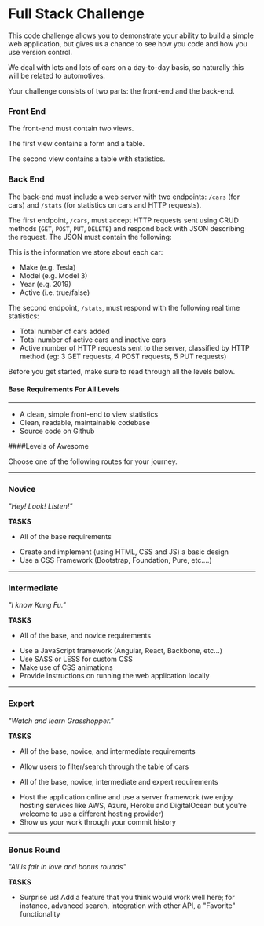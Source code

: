 Full Stack Challenge
====================

This code challenge allows you to demonstrate your ability to build a simple web application, but gives us a chance to see how you code and how you use version control.

We deal with lots and lots of cars on a day-to-day basis, so naturally this will be related to automotives. 

Your challenge consists of two parts: the front-end and the back-end.

### Front End

The front-end must contain two views.

The first view contains a form and a table.

The second view contains a table with statistics.

### Back End 

The back-end must include a web server with two endpoints: `/cars` (for cars) and `/stats` (for statistics on cars and HTTP requests).

The first endpoint, `/cars`, must accept HTTP requests sent using CRUD methods (`GET`, `POST`, `PUT`, `DELETE`) and respond back with JSON describing the request. The JSON must contain the following:

This is the information we store about each car:
- Make (e.g. Tesla)
- Model (e.g. Model 3)
- Year (e.g. 2019)
- Active (i.e. true/false)

The second endpoint, `/stats`, must respond with the following real time statistics:

  * Total number of cars added 
  * Total number of active cars and inactive cars
  * Active number of HTTP requests sent to the server, classified by HTTP method (eg: 3 GET requests, 4 POST requests, 5 PUT requests)

Before you get started, make sure to read through all the levels below.

#### Base Requirements For All Levels
-------
- A clean, simple front-end to view statistics
- Clean, readable, maintainable codebase
- Source code on Github

####Levels of Awesome

Choose one of the following routes for your journey. 

-------
### Novice

*"Hey! Look! Listen!"*

**TASKS**
* All of the base requirements
+ Create and implement (using HTML, CSS and JS) a basic design 
+ Use a CSS Framework (Bootstrap, Foundation, Pure, etc.…)

-------
### Intermediate

*"I know Kung Fu."*

**TASKS**
* All of the base, and novice requirements
+ Use a JavaScript framework (Angular, React, Backbone, etc...)
+ Use SASS or LESS for custom CSS
+ Make use of CSS animations
+ Provide instructions on running the web application locally

-------
### Expert

*"Watch and learn Grasshopper."*

**TASKS**
* All of the base, novice, and intermediate requirements
+ Allow users to filter/search through the table of cars
* All of the base, novice, intermediate and expert requirements
+ Host the application online and use a server framework (we enjoy hosting services like AWS, Azure, Heroku and DigitalOcean but you're welcome to use a different hosting provider)
+ Show us your work through your commit history

-------
### Bonus Round

*"All is fair in love and bonus rounds"*

**TASKS**
+ Surprise us! Add a feature that you think would work well here; for instance, advanced search, integration with other API, a "Favorite" functionality
